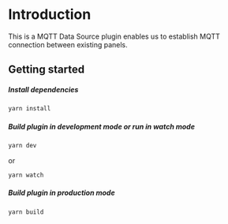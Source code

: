 # Introduction
This is a MQTT Data Source plugin enables us to establish MQTT connection between existing panels.

## Getting started
##### Install dependencies
```BASH
yarn install
```
##### Build plugin in development mode or run in watch mode
```BASH
yarn dev
```
or
```BASH
yarn watch
```
##### Build plugin in production mode
```BASH
yarn build
```
